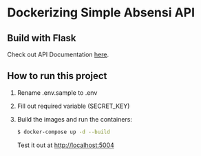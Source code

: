 # Dockerizing Simple Absensi API

## Build with Flask

Check out API Documentation [here](https://golden-mochi-2dc.notion.site/HR-API-System-1dd8578ab3f944ab915c3eb303738b49).

## How to run this project

1. Rename .env.sample to .env
2. Fill out required variable (SECRET_KEY)
3. Build the images and run the containers:

    ```sh
    $ docker-compose up -d --build
    ```

    Test it out at [http://localhost:5004](http://localhost:5004)